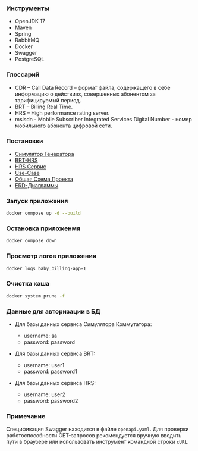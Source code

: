 ### Инструменты

- OpenJDK 17
- Maven
- Spring
- RabbitMQ
- Docker
- Swagger
- PostgreSQL

### Глоссарий

- CDR – Call Data Record – формат файла, содержащего в себе информацию о действиях, совершенных абонентом за тарифицируемый период.
- BRT – Billing Real Time.
- HRS – High performance rating server.
- msisdn - Mobile Subscriber Integrated Services Digital Number - номер мобильного абонента цифровой сети.

### Постановки

- [Симулятор Генератора](https://docs.google.com/document/d/1uD2oaUhXccn-I2PdqZ1q3_mYTdI2XhHQ/edit?usp=sharing&ouid=113918469695711497887&rtpof=true&sd=true)
- [BRT-HRS](https://docs.google.com/document/d/1GosTWBp7OSpktRpfLRm14eGcjLiYv3jZ/edit?usp=sharing&ouid=113918469695711497887&rtpof=true&sd=true)
- [HRS Сервис](https://docs.google.com/document/d/1HjNd-IDC5nQDPpJ3f3gAjznPFq5SsIfD/edit?usp=sharing&ouid=113918469695711497887&rtpof=true&sd=true)
- [Use-Case](https://docs.google.com/document/d/19Jym4V2EAc4hVurmnbo5_9UYn61sK6K0/edit?usp=sharing&ouid=113918469695711497887&rtpof=true&sd=true)
- [Общая Схема Проекта](https://drive.google.com/file/d/1dnqJGq3WitTHMvmK762f00M85IKKpGZW/view?usp=sharing)
- [ERD-Диаграммы](https://drive.google.com/file/d/1J2bDM4hUKx2S_W-lY_oEdO-1e16yMpF5/view?usp=sharing)

### Запуск приложения

```bash
docker compose up -d --build
```


### Остановка приложенмя

```bash
docker compose down
```
### Просмотр логов приложения

```bash
docker logs baby_billing-app-1
```

### Очистка кэша

```bash
docker system prune -f
```

### Данные для авторизации в БД

- Для базы данных сервиса Симулятора Коммутатора:
    - username: sa
    - password: password

- Для базы данных сервиса BRT:
    - username: user1
    - password: password1

- Для базы данных сервиса HRS:
    - username: user2
    - password: password2

### Примечание
Спецификация Swagger находится в файле ```openapi.yaml```. Для проверки работоспособности GET-запросов рекомендуется вручную вводить пути в браузере или использовать инструмент командной строки ```cURL```.